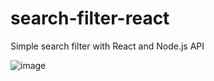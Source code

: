 # search-filter-react

Simple search filter with React and Node.js API

![image](https://user-images.githubusercontent.com/58537948/195243351-9a21980a-99e9-4030-a696-996a9a0c0bc2.png)
